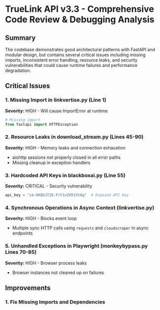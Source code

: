 # TrueLink API v3.3 - Comprehensive Code Review & Debugging Analysis

## Summary
The codebase demonstrates good architectural patterns with FastAPI and modular design, but contains several critical issues including missing imports, inconsistent error handling, resource leaks, and security vulnerabilities that could cause runtime failures and performance degradation.

## Critical Issues

### 1. **Missing Import in linkvertise.py (Line 1)**
**Severity:** HIGH - Will cause ImportError at runtime
```python
# Missing import
from fastapi import HTTPException
```

### 2. **Resource Leaks in download_stream.py (Lines 45-90)**
**Severity:** HIGH - Memory leaks and connection exhaustion
- aiohttp sessions not properly closed in all error paths
- Missing cleanup in exception handlers

### 3. **Hardcoded API Keys in blackboxai.py (Line 55)**
**Severity:** CRITICAL - Security vulnerability
```python
api_key = "sk-DKQbJT2E-FrF1vZH51Vt6g"  # Exposed API key
```

### 4. **Synchronous Operations in Async Context (linkvertise.py)**
**Severity:** HIGH - Blocks event loop
- Multiple sync HTTP calls using `requests` and `cloudscraper` in async endpoints

### 5. **Unhandled Exceptions in Playwright (monkeybypass.py Lines 70-85)**
**Severity:** HIGH - Browser process leaks
- Browser instances not cleaned up on failures

## Improvements

### 1. Fix Missing Imports and Dependencies